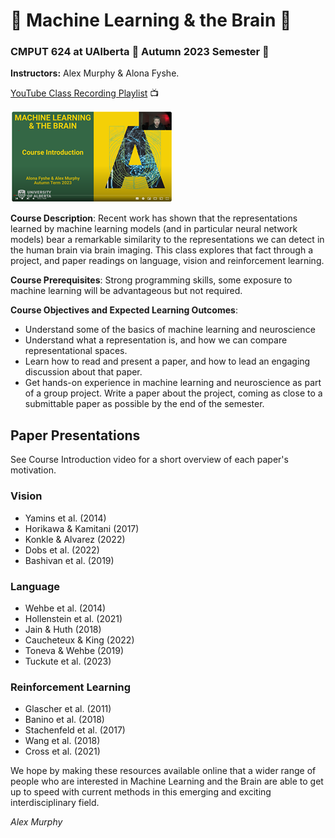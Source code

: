 # 🤖 Machine Learning & the Brain 🧠
### CMPUT 624 at UAlberta 🏫 Autumn 2023 Semester 🍁

**Instructors:** Alex Murphy & Alona Fyshe.

[YouTube Class Recording Playlist](https://www.youtube.com/playlist?list=PLd84JoQefmk46BRMKi0ZUaRAgw9_hBIO9) 📺

[![Video](https://github.com/Alxmrphi/ml_and_brain_2023/blob/main/CourseIntroScreenshot.png)](https://www.youtube.com/watch?v=cUKrp5cKxN4&list=PLd84JoQefmk46BRMKi0ZUaRAgw9_hBIO9&index=1&t=9s)


**Course Description**: Recent work has shown that the representations learned by machine
learning models (and in particular neural network models) bear a remarkable similarity to the
representations we can detect in the human brain via brain imaging. This class explores that
fact through a project, and paper readings on language, vision and reinforcement learning.

**Course Prerequisites**: Strong programming skills, some exposure to machine learning will
be advantageous but not required.

**Course Objectives and Expected Learning Outcomes**:
* Understand some of the basics of machine learning and neuroscience
* Understand what a representation is, and how we can compare representational
spaces.
* Learn how to read and present a paper, and how to lead an engaging discussion
about that paper.
* Get hands-on experience in machine learning and neuroscience as part of a group
project.
   Write a paper about the project, coming as close to a submittable paper as possible
by the end of the semester.

## Paper Presentations
See Course Introduction video for a short overview of each paper's motivation.
### Vision
* Yamins et al. (2014)
* Horikawa & Kamitani (2017)
* Konkle & Alvarez (2022)
* Dobs et al. (2022)
* Bashivan et al. (2019)

### Language 
* Wehbe et al. (2014)
* Hollenstein et al. (2021)
* Jain & Huth (2018)
* Caucheteux & King (2022)
* Toneva & Wehbe (2019)
* Tuckute et al. (2023)

### Reinforcement Learning
* Glascher et al. (2011)
* Banino et al. (2018)
* Stachenfeld et al. (2017)
* Wang et al. (2018)
* Cross et al. (2021)

We hope by making these resources available online that a wider range of people who are interested in Machine Learning and the Brain are able to get up to speed with current methods in this emerging and exciting interdisciplinary field.

_Alex Murphy_
